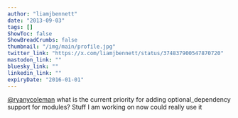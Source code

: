 ```yaml
---
author: "liamjbennett"
date: "2013-09-03"
tags: []
ShowToc: false
ShowBreadCrumbs: false
thumbnail: "/img/main/profile.jpg"
twitter_link: "https://x.com/liamjbennett/status/374837900547870720"
mastodon_link: ""
bluesky_link: ""
linkedin_link: ""
expiryDate: "2016-01-01"
---
```


[@ryanycoleman](https://x.com/ryanycoleman) what is the current priority for adding optional_dependency support for modules? Stuff I am working on now could really use it

